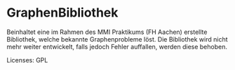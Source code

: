 # GraphenBibliothek

Beinhaltet eine im Rahmen des MMI Praktikums (FH Aachen) erstellte Bibliothek, welche bekannte Graphenprobleme löst.
Die Bibliothek wird nicht mehr weiter entwickelt, falls jedoch Fehler auffallen, werden diese behoben.

Licenses: GPL
